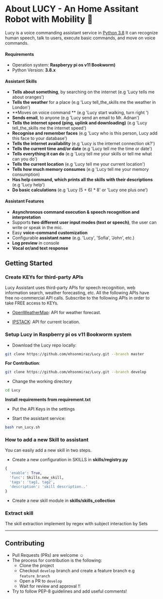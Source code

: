 # About LUCY - An Home Assitant Robot with Mobility 🧠
Lucy is a voice commanding assistant service in [Python 3.8](https://www.python.org/downloads/release/python-360/)
It can recognize human speech, talk to users, execute basic commands, and  move on voice commands.

#### Requirements

* Operation system: **Raspberyy pi os v11 Bookworm)**
* Python Version: **3.8.x**


#### Assistant Skills 


*   **Tells about something**, by searching on the internet (e.g 'Lucy tells me about oranges')
*   **Tells the weather** for a place (e.g 'Lucy tell_the_skills me the weather in London')
*   **Moves on voice command ** (e.g 'Lucy start walking, turn right ')
*   **Sends email**, to anyone  (e.g 'Lucy send an email to Mr. Adnan')
*   **Tells the internet speed (ping, uplink and downloading)** (e.g 'Lucy tell_the_skills me the internet speed')
*   **Recognise and remember  faces** (e.g 'Lucy who is this person, Lucy add this face to your database')
*   **Tells the internet availability** (e.g 'Lucy is the internet connection ok?')
*   **Tells the current time and/or date** (e.g 'Lucy tell me the time or date')
*   **Tells everything it can do** (e.g 'Lucy tell me your skills or tell me what can you do')
*   **Tells the current location** (e.g 'Lucy tell me your current location')
*   **Tells how much memory consumes** (e.g 'Lucy tell me your memory consumption)
*   **Has help command, which prints all the skills with their descriptions** (e.g 'Lucy help')
*   **Do basic calculations** (e.g 'Lucy (5 + 6) * 8' or 'Lucy one plus one')


#### Assistant Features
*   **Asynchronous command execution & speech recognition and interpretation**
*   Supports **two different user input modes (text or speech)**, the user can write or speak in the mic.
*   Easy **voice-command customization**
*   Configurable **assistant name** (e.g. 'Lucy', 'Sofia', 'John', etc.) 
*   **Log preview** in console
*   **Vocal or/and text response**


## Getting Started
### Create KEYs for third-party APIs
Lucy Assistant uses third-party APIs for speech recognition, web information search, weather forecasting, etc.
All the following APIs have free no-commercial API calls. Subscribe to the following APIs in order to take FREE access to KEYs.
*   [OpenWeatherMap](https://openweathermap.org/appid): API for weather forecast.

*   [IPSTACK](https://ipstack.com/signup/free): API for current location.
### Setup Lucy in Raspberry pi os v11 Bookworm system
* Download the Lucy repo locally:
```bash
git clone https://github.com/ehsonmiraz/Lucy.git --branch master
```

**For Contribution**:
```bash
git clone https://github.com/ehsonmiraz/Lucy.git --branch develop
```

*   Change the working directory
```bash
cd Lucy
```
**Install requirements from requirement.txt**

*   Put the API Keys in the settings


*   Start the assistant service:
```bash
bash run_Lucy.sh
```

### How to add a new Skill to assistant
You can easily add a new skill in two steps.
*   Create a new configuration in SKILLS in **skills/registry.py**
```python
{ 
  'enable': True,
  'func': Skills.new_skill,
  'tags': 'tag1, tag2',
  'description': 'skill description..'
}               
```
*   Create a new skill module in **skills/skills_collection**


### Extract skill
The skill extraction implement by regex with subject interaction by Sets

---

## Contributing
* Pull Requests (PRs) are welcome :relaxed:
* The process for contribution is the following:
    * Clone the project
    * Checkout `develop` branch and create a feature branch e.g `feature_branch`
    * Open a PR to `develop`
    * Wait for review and approval !!
* Try to follow PEP-8 guidelines and add useful comments!


